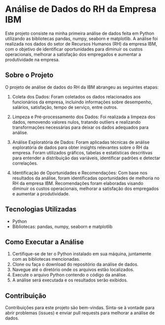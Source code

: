 # Análise de Dados do RH da Empresa IBM

Este projeto consiste na minha primeira análise de dados feita em Python utilizando as bibliotecas pandas, numpy, seaborn e matplotlib. A análise foi realizada nos dados do setor de Recursos Humanos (RH) da empresa IBM, com o objetivo de identificar oportunidades para diminuir os custos operacionais, melhorar a satisfação dos empregados e aumentar a produtividade na empresa.

## Sobre o Projeto

O projeto de análise de dados do RH da IBM abrangeu as seguintes etapas:

1. Coleta dos Dados: Foram coletados os dados relacionados aos funcionários da empresa, incluindo informações sobre desempenho, salários, satisfação, tempo de serviço, entre outros.

2. Limpeza e Pré-processamento dos Dados: Foi realizada a limpeza dos dados, removendo valores nulos, tratando outliers e realizando transformações necessárias para deixar os dados adequados para análise.

3. Análise Exploratória de Dados: Foram aplicadas técnicas de análise exploratória de dados para obter insights relevantes sobre o RH da empresa. Foram utilizados gráficos, tabelas e estatísticas descritivas para entender a distribuição das variáveis, identificar padrões e detectar correlações.

4. Identificação de Oportunidades e Recomendações: Com base nos resultados da análise, foram identificadas oportunidades de melhoria no RH da empresa IBM. Recomendações foram elaboradas visando diminuir os custos operacionais, melhorar a satisfação dos empregados e aumentar a produtividade.

## Tecnologias Utilizadas

- Python
- Bibliotecas: pandas, numpy, seaborn e matplotlib

## Como Executar a Análise

1. Certifique-se de ter o Python instalado em sua máquina, juntamente com as bibliotecas mencionadas.
2. Clone ou faça o download do repositório da análise de dados.
3. Navegue até o diretório onde os arquivos estão localizados.
4. Execute o arquivo Python contendo o código da análise.
5. A análise será executada e os resultados serão exibidos.

## Contribuição

Contribuições para este projeto são bem-vindas. Sinta-se à vontade para abrir problemas (issues) e enviar pull requests para melhorar a análise de dados.
